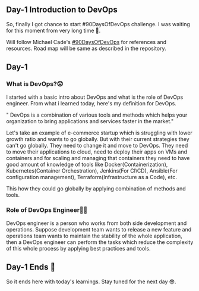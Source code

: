 ## Day-1 Introduction to DevOps

So, finally I got chance to start #90DaysOfDevOps challenge. I was waiting for this moment from very long time 🤩.

Will follow Michael Cade's [#90DaysOfDevOps](https://github.com/MichaelCade/90DaysOfDevOps) for references and resources. Road map will be same as described in the repository. 

## Day-1

### What is DevOps?😟
I started with a basic intro about DevOps and what is the role of DevOps engineer. From what i learned today, here's my definition for DevOps.

" DevOps is a combination of various tools and methods which helps your organization to bring applications and services faster in the market."
 
Let's take an example of e-commerce startup which is struggling with lower growth ratio and wants to go globally. But with their current strategies they can't go globally. They need to change it and move to DevOps. They need to move their applications to cloud, need to deploy their apps on VMs and containers and for scaling and managing that containers they need to have good amount of knowledge of tools like Docker(Containerization), Kubernetes(Container Orchestration), Jenkins(For CI\CD), Ansible(For configuration management), Terraform(Infrastructure as a Code), etc.

This how they could go globally by applying combination of methods and tools.

### Role of DevOps Engineer👨‍💻
DevOps engineer is a person who works from both side development and operations. Suppose development team wants to release a new feature and operations team wants to maintain the stability of the whole application, then a DevOps engineer can perform the tasks which reduce the complexity of this whole process by applying best practices and tools.


## Day-1 Ends 🚩
So it ends here with today's learnings. Stay tuned for the next day 😎.

 